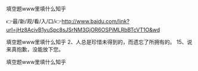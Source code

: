填空题www里填什么知乎

👉最/新/观/看/入/口/👉http://www.baidu.com/link?url=jHz8AcivB1yuSpc8sJSrNM3GjOR6OSPiMLRbBTcVT1O&wd

填空题www里填什么知乎	2、人总是珍惜未得到的，而遗忘了所拥有的。
	15、说来真抱歉，没能放下您。


填空题www里填什么知乎
